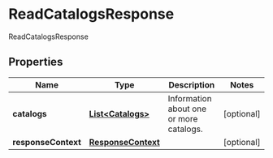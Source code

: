 

# ReadCatalogsResponse

ReadCatalogsResponse

## Properties

| Name | Type | Description | Notes |
|------------ | ------------- | ------------- | -------------|
|**catalogs** | [**List&lt;Catalogs&gt;**](Catalogs.md) | Information about one or more catalogs. |  [optional] |
|**responseContext** | [**ResponseContext**](ResponseContext.md) |  |  [optional] |



